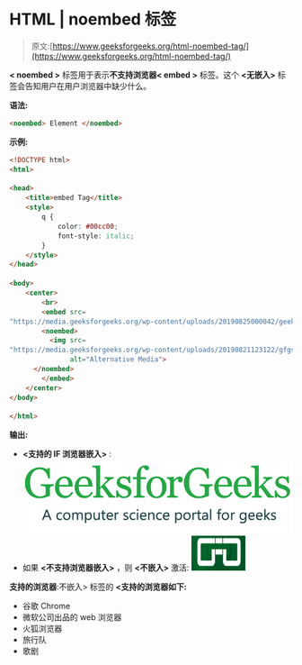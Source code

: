 # HTML | noembed 标签

> 原文:[https://www.geeksforgeeks.org/html-noembed-tag/](https://www.geeksforgeeks.org/html-noembed-tag/)

**< noembed >** 标签用于表示**不支持浏览器< embed >** 标签。这个 **<无嵌入>** 标签会告知用户在用户浏览器中缺少什么。

**语法:**

```html
<noembed> Element </noembed>
```

**示例:**

```html
<!DOCTYPE html>
<html>

<head>
    <title>embed Tag</title>
    <style>
        q {
            color: #00cc00;
            font-style: italic;
        }
    </style>
</head>

<body>
    <center>
        <br>
        <embed src=
"https://media.geeksforgeeks.org/wp-content/uploads/20190825000042/geeks-221.png">
        <noembed>
          <img src=
"https://media.geeksforgeeks.org/wp-content/uploads/20190821123122/gfgsm.png" 
               alt="Alternative Media">
      </noembed>
        </embed>
    </center>
</body>

</html>
```

**输出:**

*   **<支持的 IF 浏览器嵌入>** :
    ![](img/407a1f00c04c81c69d0315e5dd88d7be.png)
*   如果 **<不支持浏览器嵌入>** ，则 **<不嵌入>** 激活:
    ![](img/23c8523da541ebb40cc57712107a6366.png)

**支持的浏览器**:不嵌入> 标签的 **<支持的浏览器如下:**

*   谷歌 Chrome
*   微软公司出品的 web 浏览器
*   火狐浏览器
*   旅行队
*   歌剧